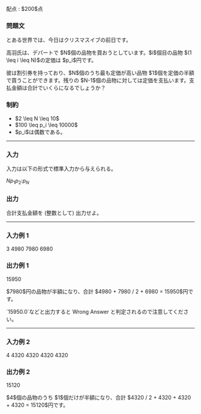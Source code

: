 
<div>

<span>

<span>

<p>
配点 : $200$点
</p>

<div>

<section>

### **問題文**

<p>
とある世界では、今日はクリスマスイブの前日です。
</p>

<p>
高羽氏は、デパートで $N$個の品物を買おうとしています。$i$個目の品物 $(1 \leq i \leq N)$の定価は $p_i$円です。
</p>

<p>
彼は割引券を持っており、$N$個のうち最も定価が高い品物 $1$個を定価の半額で買うことができます。残りの $N-1$個の品物に対しては定価を支払います。支払金額は合計でいくらになるでしょうか？
</p>

</section>

</div>

<div>

<section>

### **制約**

<ul>

<li>
$2 \leq N \leq 10$
</li>

<li>
$100 \leq p_i \leq 10000$
</li>

<li>
$p_i$は偶数である。
</li>

</ul>

</section>

</div>

---

<div>

<div>

<section>

### **入力**

<p>
入力は以下の形式で標準入力から与えられる。
</p>

<div>

$N$$p_1$$p_2$$:$$p_N$
</div>

</section>

</div>

<div>

<section>

### **出力**

<p>
合計支払金額を (整数として) 出力せよ。
</p>

</section>

</div>

</div>

---

<div>

<section>

### **入力例 1**

<div>

3
4980
7980
6980

</div>

</section>

</div>

<div>

<section>

### **出力例 1**

<div>

15950

</div>

<p>
$7980$円の品物が半額になり、合計 $4980 + 7980 / 2 + 6980 = 15950$円です。
</p>

<p>
`15950.0`などと出力すると Wrong Answer と判定されるので注意してください。
</p>

</section>

</div>

---

<div>

<section>

### **入力例 2**

<div>

4
4320
4320
4320
4320

</div>

</section>

</div>

<div>

<section>

### **出力例 2**

<div>

15120

</div>

<p>
$4$個の品物のうち $1$個だけが半額になり、合計 $4320 / 2 + 4320 + 4320 + 4320 = 15120$円です。
</p>

</section>

</div>

</span>

</span>

</div>
